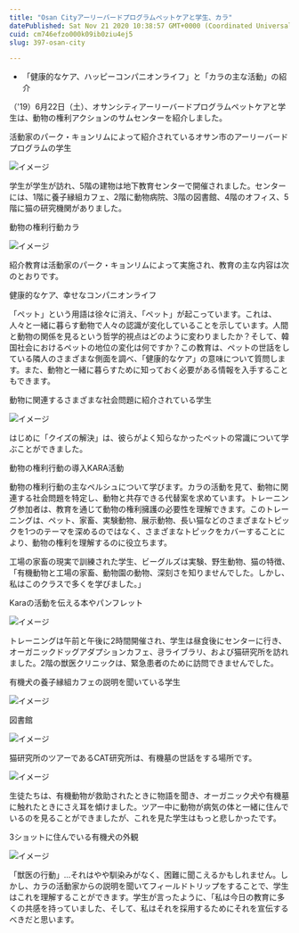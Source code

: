```yaml
---
title: "Osan Cityアーリーバードプログラムペットケアと学生、カラ"
datePublished: Sat Nov 21 2020 10:38:57 GMT+0000 (Coordinated Universal Time)
cuid: cm746efzo000k09ib0ziu4ej5
slug: 397-osan-city

---
```



- 「健康的なケア、ハッピーコンパニオンライフ」と「カラの主な活動」の紹介

（'19）6月22日（土）、オサンシティアーリーバードプログラムペットケアと学生は、動物の権利アクションのサムセンターを紹介しました。

活動家のパーク・キョンリムによって紹介されているオサン市のアーリーバードプログラムの学生

![イメージ](https://cdn.hashnode.com/res/hashnode/image/upload/v1739501683006/fd1a5aed-fac5-40df-84d5-f1aba12ffa09.jpeg)

学生が学生が訪れ、5階の建物は地下教育センターで開催されました。センターには、1階に養子縁組カフェ、2階に動物病院、3階の図書館、4階のオフィス、5階に猫の研究機関がありました。

動物の権利行動カラ

![イメージ](https://cdn.hashnode.com/res/hashnode/image/upload/v1739501685406/c7573d76-a0d3-4a05-b697-f324bea5dead.jpeg)

紹介教育は活動家のパーク・キョンリムによって実施され、教育の主な内容は次のとおりです。

健康的なケア、幸せなコンパニオンライフ

「ペット」という用語は徐々に消え、「ペット」が起こっています。これは、人々と一緒に暮らす動物で人々の認識が変化していることを示しています。人間と動物の関係を見るという哲学的視点はどのように変わりましたか？そして、韓国社会におけるペットの地位の変化は何ですか？この教育は、ペットの世話をしている隣人のさまざまな側面を調べ、「健康的なケア」の意味について質問します。また、動物と一緒に暮らすために知っておく必要がある情報を入手することもできます。

動物に関連するさまざまな社会問題に紹介されている学生

![イメージ](https://cdn.hashnode.com/res/hashnode/image/upload/v1739501687624/331adc79-346b-4677-b99f-942640e3c7d9.jpeg)

はじめに「クイズの解決」は、彼らがよく知らなかったペットの常識について学ぶことができました。

動物の権利行動の導入KARA活動

動物の権利行動の主なペルシュについて学びます。カラの活動を見て、動物に関連する社会問題を特定し、動物と共存できる代替案を求めています。トレーニング参加者は、教育を通じて動物の権利擁護の必要性を理解できます。このトレーニングは、ペット、家畜、実験動物、展示動物、長い猫などのさまざまなトピックを1つのテーマを深めるのではなく、さまざまなトピックをカバーすることにより、動物の権利を理解するのに役立ちます。

工場の家畜の現実で訓練された学生、ビーグルズは実験、野生動物、猫の特徴、「有機動物と工場の家畜、動物園の動物、深刻さを知りませんでした。しかし、私はこのクラスで多くを学びました。」

Karaの活動を伝える本やパンフレット

![イメージ](https://cdn.hashnode.com/res/hashnode/image/upload/v1739501689756/5db91783-2d6b-47b9-a973-c7c410a29f4f.jpeg)

トレーニングは午前と午後に2時間開催され、学生は昼食後にセンターに行き、オーガニックドッグアダプションカフェ、킁ライブラリ、および猫研究所を訪れました。2階の獣医クリニックは、緊急患者のために訪問できませんでした。

有機犬の養子縁組カフェの説明を聞いている学生

![イメージ](https://cdn.hashnode.com/res/hashnode/image/upload/v1739501692708/8dbfe4e9-e43b-428f-bad3-b339dcd51d87.jpeg)

図書館

![イメージ](https://cdn.hashnode.com/res/hashnode/image/upload/v1739501695574/6710ddbc-7db0-49f7-b36b-7fffca42479f.jpeg)

猫研究所のツアーであるCAT研究所は、有機墓の世話をする場所です。

![イメージ](https://cdn.hashnode.com/res/hashnode/image/upload/v1739501698171/5ea802f5-fc81-4f05-9dae-07dc39153874.jpeg)

生徒たちは、有機動物が救助されたときに物語を聞き、オーガニック犬や有機墓に触れたときにさえ耳を傾けました。ツアー中に動物が病気の体と一緒に住んでいるのを見ることができましたが、これを見た学生はもっと悲しかったです。

3ショットに住んでいる有機犬の外観

![イメージ](https://cdn.hashnode.com/res/hashnode/image/upload/v1739501700633/58b6aa5c-e99e-4377-a060-d263ecc12300.jpeg)

「獣医の行動」...それはやや馴染みがなく、困難に聞こえるかもしれません。しかし、カラの活動家からの説明を聞いてフィールドトリップをすることで、学生はこれを理解することができます。学生が言ったように、「私は今日の教育に多くの共感を持っていました、そして、私はそれを採用するためにそれを宣伝するべきだと思います。